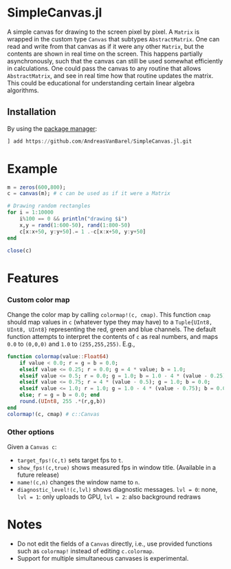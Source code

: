 # SimpleCanvas.jl
A simple canvas for drawing to the screen pixel by pixel. A `Matrix` is wrapped in the custom type `Canvas` that subtypes `AbstractMatrix`. 
One can read and write from that canvas as if it were any other `Matrix`, but the contents are shown in real time on the screen. 
This happens partially asynchronously, such that the canvas can still be used somewhat efficiently in calculations.
One could pass the canvas to any routine that allows `AbstractMatrix`, and see in real time how that routine updates the matrix. 
This could be educational for understanding certain linear algebra algorithms. 

## Installation

By using the [package manager](https://julialang.github.io/Pkg.jl/v1/getting-started/):

```julia
] add https://github.com/AndreasVanBarel/SimpleCanvas.jl.git
```

# Example

```julia
m = zeros(600,800);
c = canvas(m); # c can be used as if it were a Matrix

# Drawing random rectangles
for i = 1:10000
    i%100 == 0 && println("drawing $i")
    x,y = rand(1:600-50), rand(1:800-50)
    c[x:x+50, y:y+50].= 1 .-c[x:x+50, y:y+50]
end

close(c)
```

# Features 

### Custom color map

Change the color map by calling `colormap!(c, cmap)`. This function `cmap` should map values in `c` (whatever type they may have) to a `Tuple{UInt8, UInt8, UInt8}` representing the red, green and blue channels. The default function attempts to interpret the contents of `c` as real numbers, and maps `0.0` to `(0,0,0)` and `1.0` to `(255,255,255)`. E.g.,

```julia
function colormap(value::Float64)
    if value < 0.0; r = g = b = 0.0;
    elseif value <= 0.25; r = 0.0; g = 4 * value; b = 1.0; 
    elseif value <= 0.5; r = 0.0; g = 1.0; b = 1.0 - 4 * (value - 0.25); 
    elseif value <= 0.75; r = 4 * (value - 0.5); g = 1.0; b = 0.0;
    elseif value <= 1.0; r = 1.0; g = 1.0 - 4 * (value - 0.75); b = 0.0;
    else; r = g = b = 0.0; end
    round.(UInt8, 255 .*(r,g,b))
end
colormap!(c, cmap) # c::Canvas
```

### Other options

Given a `Canvas c`:
 - `target_fps!(c,t)` sets target fps to `t`.
 - `show_fps!(c,true)` shows measured fps in window title. (Available in a future release)
 - `name!(c,n)` changes the window name to `n`.
 - `diagnostic_level!(c,lvl)` shows diagnostic messages. `lvl = 0`: none, `lvl = 1`: only uploads to GPU, `lvl = 2`: also background redraws 

# Notes

- Do not edit the fields of a `Canvas` directly, i.e., use provided functions such as `colormap!` instead of editing `c.colormap`.
- Support for multiple simultaneous canvases is experimental.


